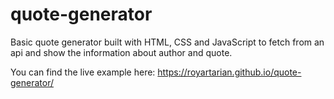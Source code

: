 # quote-generator


Basic quote generator built with HTML, CSS and JavaScript to fetch from an api and show the information about author and quote. 

You can find the live example here: https://royartarian.github.io/quote-generator/ 


